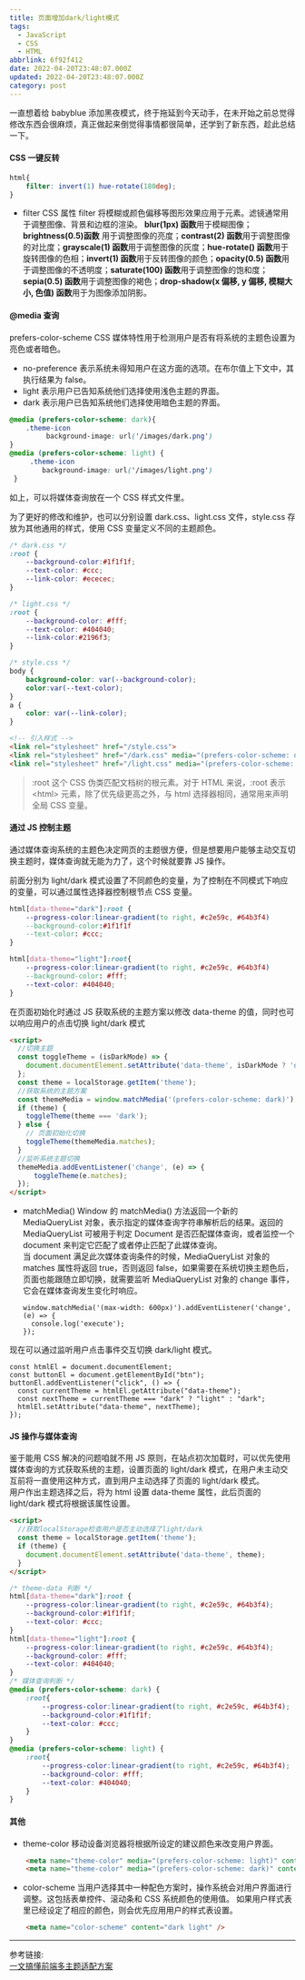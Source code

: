 ```yaml
---
title: 页面增加dark/light模式
tags:
  - JavaScript
  - CSS
  - HTML
abbrlink: 6f92f412
date: 2022-04-20T23:48:07.000Z
updated: 2022-04-20T23:48:07.000Z
category: post
---
```


一直想着给 babyblue 添加黑夜模式，终于拖延到今天动手，在未开始之前总觉得修改东西会很麻烦，真正做起来倒觉得事情都很简单，还学到了新东西，趁此总结一下。

<!-- more -->

#### CSS 一键反转

```CSS
html{
    filter: invert(1) hue-rotate(180deg);
}
```

- filter
  CSS 属性 filter 将模糊或颜色偏移等图形效果应用于元素。滤镜通常用于调整图像、背景和边框的渲染。
  **blur(1px) 函数**用于模糊图像；**brightness(0.5)函数** 用于调整图像的亮度；**contrast(2) 函数**用于调整图像的对比度；**grayscale(1) 函数**用于调整图像的灰度；**hue-rotate() 函数**用于旋转图像的色相；**invert(1) 函数**用于反转图像的颜色；**opacity(0.5) 函数**用于调整图像的不透明度；**saturate(100) 函数**用于调整图像的饱和度；**sepia(0.5) 函数**用于调整图像的褐色；**drop-shadow(x 偏移, y 偏移, 模糊大小, 色值) 函数**用于为图像添加阴影。

#### @media 查询

prefers-color-scheme CSS 媒体特性用于检测用户是否有将系统的主题色设置为亮色或者暗色。

- no-preference 表示系统未得知用户在这方面的选项。在布尔值上下文中，其执行结果为 false。
- light 表示用户已告知系统他们选择使用浅色主题的界面。
- dark 表示用户已告知系统他们选择使用暗色主题的界面。

```CSS
@media (prefers-color-scheme: dark){
    .theme-icon
         background-image: url('/images/dark.png')
}
@media (prefers-color-scheme: light) {
     .theme-icon
        background-image: url('/images/light.png')
 }

```

如上，可以将媒体查询放在一个 CSS 样式文件里。

为了更好的修改和维护，也可以分别设置 dark.css、light.css 文件，style.css 存放为其他通用的样式，使用 CSS 变量定义不同的主题颜色。

```CSS
/* dark.css */
:root {
    --background-color:#1f1f1f;
    --text-color: #ccc;
    --link-color: #ececec;
}

/* light.css */
:root {
    --background-color: #fff;
    --text-color: #404040;
    --link-color:#2196f3;
}

/* style.css */
body {
    background-color: var(--background-color);
    color:var(--text-color);
}
a {
    color: var(--link-color);
}
```

```HTML
<!-- 引入样式 -->
<link rel="stylesheet" href="/style.css">
<link rel="stylesheet" href="/dark.css" media="(prefers-color-scheme: dark)">
<link rel="stylesheet" href="/light.css" media="(prefers-color-scheme: no-preference),(prefers-color-scheme: light)"
```

> :root 这个 CSS 伪类匹配文档树的根元素。对于 HTML 来说，:root 表示 \<html> 元素，除了优先级更高之外，与 html 选择器相同，通常用来声明全局 CSS 变量。

#### 通过 JS 控制主题

通过媒体查询系统的主题色决定网页的主题很方便，但是想要用户能够主动交互切换主题时，媒体查询就无能为力了，这个时候就要靠 JS 操作。

前面分别为 light/dark 模式设置了不同颜色的变量，为了控制在不同模式下响应的变量，可以通过属性选择器控制根节点 CSS 变量。

```CSS
html[data-theme="dark"]:root {
    --progress-color:linear-gradient(to right, #c2e59c, #64b3f4)
    --background-color:#1f1f1f
    --text-color: #ccc;
}

html[data-theme="light"]:root{
    --progress-color:linear-gradient(to right, #c2e59c, #64b3f4)
    --background-color: #fff;
    --text-color: #404040;
}

```

在页面初始化时通过 JS 获取系统的主题方案以修改 data-theme 的值，同时也可以响应用户的点击切换 light/dark 模式

```HTML
<script>
  //切换主题
  const toggleTheme = (isDarkMode) => {
    document.documentElement.setAttribute('data-theme', isDarkMode ? 'dark' : 'light');
  };
  const theme = localStorage.getItem('theme');
  //获取系统的主题方案
  const themeMedia = window.matchMedia('(prefers-color-scheme: dark)');
  if (theme) {
    toggleTheme(theme === 'dark');
  } else {
    // 页面初始化切换
    toggleTheme(themeMedia.matches);
  }
  //监听系统主题切换
  themeMedia.addEventListener('change', (e) => {
      toggleTheme(e.matches);
  });
</script>
```

- matchMedia()
  Window 的 matchMedia() 方法返回一个新的 MediaQueryList 对象，表示指定的媒体查询字符串解析后的结果。返回的 MediaQueryList 可被用于判定 Document 是否匹配媒体查询，或者监控一个 document 来判定它匹配了或者停止匹配了此媒体查询。  
  当 document 满足此次媒体查询条件的时候，MediaQueryList 对象的 matches 属性将返回 true，否则返回 false，如果需要在系统切换主题色后，页面也能跟随立即切换，就需要监听 MediaQueryList 对象的 change 事件，它会在媒体查询发生变化时响应。

  ```JS
  window.matchMedia('(max-width: 600px)').addEventListener('change', (e) => {
    console.log('execute');
  });
  ```

现在可以通过监听用户点击事件交互切换 dark/light 模式。

```JS
const htmlEl = document.documentElement;
const buttonEl = document.getElementById("btn");
buttonEl.addEventListener("click", () => {
  const currentTheme = htmlEl.getAttribute("data-theme");
  const nextTheme = currentTheme === "dark" ? "light" : "dark";
  htmlEl.setAttribute("data-theme", nextTheme);
});

```

#### JS 操作与媒体查询

鉴于能用 CSS 解决的问题咱就不用 JS 原则，在站点初次加载时，可以优先使用媒体查询的方式获取系统的主题，设置页面的 light/dark 模式，在用户未主动交互前将一直使用这种方式，直到用户主动选择了页面的 light/dark 模式。  
用户作出主题选择之后，将为 html 设置 data-theme 属性，此后页面的 light/dark 模式将根据该属性设置。

```HTML
<script>
  //获取localStorage检查用户是否主动选择了light/dark
  const theme = localStorage.getItem('theme');
  if (theme) {
    document.documentElement.setAttribute('data-theme', theme);
  }
</script>
```

```CSS
/* theme-data 判断 */
html[data-theme="dark"]:root {
    --progress-color:linear-gradient(to right, #c2e59c, #64b3f4);
    --background-color:#1f1f1f;
    --text-color: #ccc;
}
html[data-theme="light"]:root {
    --progress-color:linear-gradient(to right, #c2e59c, #64b3f4);
    --background-color: #fff;
    --text-color: #404040;
}
/* 媒体查询判断 */
@media (prefers-color-scheme: dark) {
    :root{
        --progress-color:linear-gradient(to right, #c2e59c, #64b3f4);
        --background-color:#1f1f1f;
        --text-color: #ccc;
    }
}
@media (prefers-color-scheme: light) {
    :root{
        --progress-color:linear-gradient(to right, #c2e59c, #64b3f4);
        --background-color: #fff;
        --text-color: #404040;
    }
}

```

#### 其他

- theme-color 移动设备浏览器将根据所设定的建议颜色来改变用户界面。

```HTML
    <meta name="theme-color" media="(prefers-color-scheme: light)" content="#fff" />
    <meta name="theme-color" media="(prefers-color-scheme: dark)" content="#1f1f1f" />
```

- color-scheme 当用户选择其中一种配色方案时，操作系统会对用户界面进行调整。这包括表单控件、滚动条和 CSS 系统颜色的使用值。
  如果用户样式表里已经设定了相应的颜色，则会优先应用用户的样式表设置。

```HTML
    <meta name="color-scheme" content="dark light" />
```

---

参考链接:  
[一文搞懂前端多主题适配方案](https://juejin.cn/post/7049384448256639006)
